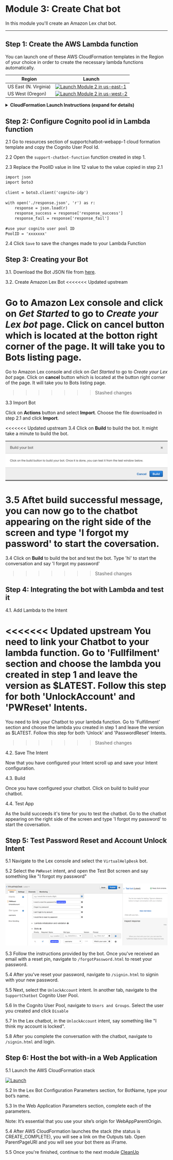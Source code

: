 # Module 3: Create Chat bot

In this module you'll create an Amazon Lex chat bot.

___
## Step 1: Create the AWS Lambda function
You can launch one of these AWS CloudFormation templates in the Region of your choice in order to create the necessary lambda functions automatically.

Region| Launch
------|-----
US East (N. Virginia) | [![Launch Module 2 in us-east-1](http://docs.aws.amazon.com/AWSCloudFormation/latest/UserGuide/images/cloudformation-launch-stack-button.png)](https://console.aws.amazon.com/cloudformation/home?region=us-east-1#/stacks/new?stackName=supportchatbot-lambda-1&templateURL=https://s3.amazonaws.com/supportchatbot-east-1/2_CreateChatbot/create-lambda-bot.yml)
US West (Oregon) | [![Launch Module 2 in us-west-2](http://docs.aws.amazon.com/AWSCloudFormation/latest/UserGuide/images/cloudformation-launch-stack-button.png)](https://console.aws.amazon.com/cloudformation/home?region=us-west-2#/stacks/new?stackName=supportchatbot-lambda-1&templateURL=https://s3.amazonaws.com/supportchatbot-east-1/2_CreateChatbot/create-lambda-bot.yml)


<details>
<summary><strong>CloudFormation Launch Instructions (expand for details)</strong></summary><p>

1. Choose the **Launch Stack** link above for the region of your choice.

1. Choose **Next** on the Select Template page.

1. On the Options page, leave all the defaults and choose **Next**.

1. On the Review page, check the box to acknowledge that CloudFormation will create IAM resources and choose **Create**.
    ![Acknowledge IAM Screenshot](../images/cfn-ack-iam.png)

    This template will create a lambda function that will call the cognito API to unlock or reset password. This template will create a role that provides access for accessing the cognito service.

1. Wait for the `supportchatbot-functions` stack to reach a status of `CREATE_COMPLETE`.

</p></details>

## Step 2: Configure Cognito pool id in Lambda function

2.1 Go to resources section of supportchatbot-webapp-1 cloud formation template and copy the Cognito User Pool Id.

2.2 Open the `support-chatbot-function` function created in step 1.

2.3 Replace the PoolID value in line 12 value to the value copied in step 2.1
```
import json
import boto3

client = boto3.client('cognito-idp')

with open('./response.json', 'r') as r:
    response = json.load(r)
    response_success = response['response_success']
    response_fail = response['response_fail']

#use your cognito user pool ID
PoolID = 'xxxxxxx'
```
2.4 Click `Save` to save the changes made to your Lambda Function

## Step 3: Creating your Bot

3.1. Download the Bot JSON file from [here](VirtualHelpDesk.zip).

3.2. Create Amazon Lex Bot
<<<<<<< Updated upstream

Go to Amazon Lex console and click on *Get Started* to go to *Create your Lex bot* page. Click on **cancel** button which is located at the botton right corner of the page. It will take you to Bots listing page.
=======
Go to Amazon Lex console and click on *Get Started* to go to *Create your Lex bot* page. Click on **cancel** button which is located at the button right corner of the page. It will take you to Bots listing page.
>>>>>>> Stashed changes

3.3 Import Bot

Click on **Actions** button and select **Import**. Choose the file downloaded in step 2.1 and click **Import**.

<<<<<<< Updated upstream
3.4 Click on **Build** to build the bot. It might take a minute to build the bot. 

![](../images/Build.png)

3.5 Aftet build successful message, you can now go to the chatbot appearing on the right side of the screen and type 'I forgot my password' to start the coversation.
=======
3.4 Click on **Build** to build the bot and test the bot. Type 'hi' to start the conversation and say 'I forgot my password'
>>>>>>> Stashed changes

## Step 4: Integrating the bot with Lambda and test it

4.1. Add Lambda to the Intent

<<<<<<< Updated upstream
You need to link your Chatbot to your lambda function. Go to 'Fullfilment' section and choose the lambda you created in step 1 and leave the version as $LATEST. Follow this step for both 'UnlockAccount' and 'PWReset' Intents.
=======
You need to link your Chatbot to your lambda function. Go to 'Fulfillment' section and choose the lambda you created in step 1 and leave the version as $LATEST. Follow this step for both 'Unlock' and 'PasswordReset' Intents.
>>>>>>> Stashed changes

4.2. Save The Intent

Now that you have configured your Intent scroll up and save your Intent configuration.

4.3. Build

Once you have configured your chatbot. Click on build to build your chatbot.

4.4. Test App

As the build succeeds it's time for you to test the chatbot. Go to the chatbot appearing on the right side of the screen and type 'I forgot my password' to start the coversation.

## Step 5: Test Password Reset and Account Unlock Intent

5.1 Navigate to the Lex console and select the `VirtualHelpDesk` bot.

5.2 Select the `PWReset` intent, and open the Test Bot screen and say something like "I forgot my password"

![](../images/test-bot.png)

5.3 Follow the instructions provided by the bot. Once you've received an email with a reset pin, navigate to `/forgotPassword.html` to reset your password.

5.4 After you've reset your password, navigate to `/signin.html` to signin with your new password.

5.5 Next, select the `UnlockAccount` intent. In another tab, navigate to the `SupportChatbot` Cognito User Pool.

5.6 In the Cognito User Pool, navigate to `Users and Groups`. Select the user you created and click `Disable`

5.7 In the Lex chatbot, in the `UnlockAccount` intent, say something like "I think my account is locked".

5.8 After you complete the conversation with the chatbot, navigate to `/signin.html` and login.

## Step 6: Host the bot with-in a Web Application

5.1 Launch the AWS CloudFormation stack

 [![Launch](http://docs.aws.amazon.com/AWSCloudFormation/latest/UserGuide/images/cloudformation-launch-stack-button.png)](https://console.aws.amazon.com/cloudformation/home?region=us-east-1#/stacks/new?stackName=lex-web-ui&templateURL=https://s3.amazonaws.com/aws-bigdata-blog/artifacts/aws-lex-web-ui/artifacts/templates/master.yaml)

5.2 In the Lex Bot Configuration Parameters section, for BotName, type your bot’s name.

5.3 In the Web Application Parameters section, complete each of the parameters.

Note: It’s essential that you use your site’s origin for WebAppParentOrigin.

5.4 After AWS CloudFormation launches the stack (the status is CREATE_COMPLETE), you will see a link on the Outputs tab. Open ParentPageURl and you will see your bot there as iFrame.

5.5 Once you're finished, continue to the next module [CleanUp](../4_CleanUp)
